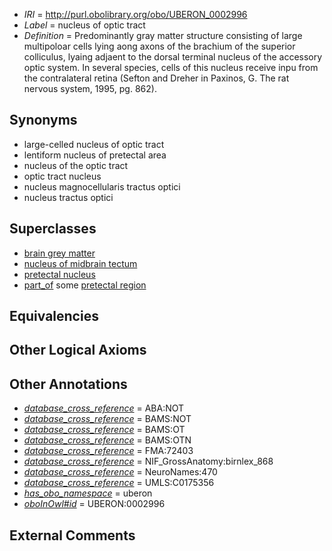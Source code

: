  * *IRI* = http://purl.obolibrary.org/obo/UBERON_0002996
 * *Label* = nucleus of optic tract
 * *Definition* = Predominantly gray matter structure consisting of large multipoloar cells lying aong axons of the brachium of the superior colliculus, lyaing adjaent to the dorsal terminal nucleus of the accessory optic system. In several species, cells of this nucleus receive inpu from the contralateral retina (Sefton and Dreher in Paxinos, G. The rat nervous system, 1995, pg. 862).

## Synonyms

 * large-celled nucleus of optic tract
 * lentiform nucleus of pretectal area
 * nucleus of the optic tract
 * optic tract nucleus
 * nucleus magnocellularis tractus optici
 * nucleus tractus optici

## Superclasses

 * [brain grey matter](../../UBERON/28/UBERON_0003528.md)
 * [nucleus of midbrain tectum](../../UBERON/14/UBERON_0011214.md)
 * [pretectal nucleus](../../UBERON/50/UBERON_0014450.md)
 * [part_of](../../BFO/50/BFO_0000050.md) some [pretectal region](../../UBERON/44/UBERON_0001944.md)

## Equivalencies


## Other Logical Axioms


## Other Annotations

 * *[database_cross_reference](../../ef/oboInOwl#hasDbXref.md)* = ABA:NOT
 * *[database_cross_reference](../../ef/oboInOwl#hasDbXref.md)* = BAMS:NOT
 * *[database_cross_reference](../../ef/oboInOwl#hasDbXref.md)* = BAMS:OT
 * *[database_cross_reference](../../ef/oboInOwl#hasDbXref.md)* = BAMS:OTN
 * *[database_cross_reference](../../ef/oboInOwl#hasDbXref.md)* = FMA:72403
 * *[database_cross_reference](../../ef/oboInOwl#hasDbXref.md)* = NIF_GrossAnatomy:birnlex_868
 * *[database_cross_reference](../../ef/oboInOwl#hasDbXref.md)* = NeuroNames:470
 * *[database_cross_reference](../../ef/oboInOwl#hasDbXref.md)* = UMLS:C0175356
 * *[has_obo_namespace](../../ce/oboInOwl#hasOBONamespace.md)* = uberon
 * *[oboInOwl#id](../../id/oboInOwl#id.md)* = UBERON:0002996

## External Comments

